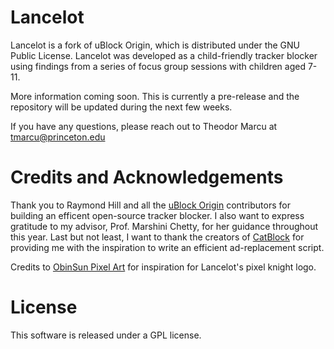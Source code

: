 # Lancelot

Lancelot is a fork of uBlock Origin, which is distributed under the GNU Public License. Lancelot was developed as a child-friendly tracker blocker using findings from a series of focus group sessions with children aged 7-11.

More information coming soon. This is currently a pre-release and the repository will be updated during the next few weeks.

If you have any questions, please reach out to Theodor Marcu at tmarcu@princeton.edu

# Credits and Acknowledgements

Thank you to Raymond Hill and all the [uBlock Origin](https://github.com/gorhill/uBlock/) contributors for building an efficent open-source tracker blocker. I also want to express gratitude to my advisor, Prof. Marshini Chetty, for her guidance throughout this year. Last but not least, I want to thank the creators of [CatBlock](https://github.com/CatBlock/catblock) for providing me with the inspiration to write an efficient ad-replacement  script.

Credits to [ObinSun Pixel Art](https://www.zazzle.com/8_bit_knight_16x16_sprite_pixel_art_poster-228987731767650957) for inspiration for Lancelot's pixel knight logo. 

# License

This software is released under a GPL license.

